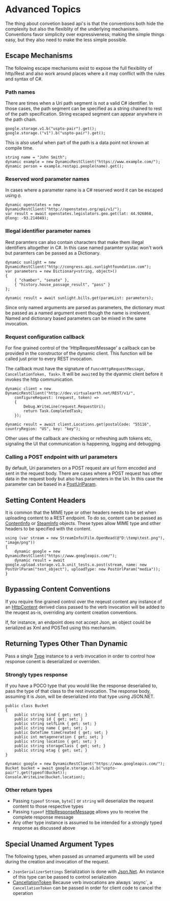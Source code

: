 ﻿# Advanced Topics

The thing about convetion based api's is that the conventions both hide the complexity but also the flexiblity of the
underlying mechanisms. Conventions favor simplicity over expressiveness; making the simple things easy, but they also need
to make the less simple possible.

## Escape Mechanisms

The following escape mechanisms exist to expose the full flexibility of http/Rest and also work around
places where a it may conflict with the rules and syntax of C#.

### Path names

There are times when a Uri path segment is not a valid C# identifier. In those cases, the path segment can be specified as a string
chained to rest of the path specification. String escaped segment can appear anywhere in the path chain.

    google.storage.v1.b("uspto-pair").get();
    google.storage.("v1").b("uspto-pair").get();

This is also useful when part of the path is a data point not known at compile time.

    string name = "John Smith";
    dynamic example = new DynamicRestClient("https://www.example.com/");
    dynamic person = example.restapi.people(name).get();

### Reserved word parameter names

In cases where a parameter name is a C# reserved word it can be escaped using `@`.

    dynamic openstates = new DynamicRestClient("http://openstates.org/api/v1/");
    var result = await openstates.legislators.geo.get(lat: 44.926868, @long: -93.214049);

### Illegal identifier parameter names

Rest paramters can also contain characters that make them illegal identifiers altogether in C#. In this case named paramter systac won't work but paramters can be passed as a Dictionary.

    dynamic sunlight = new DynamicRestClient("http://congress.api.sunlightfoundation.com");
    var parameters = new Dictionary<string, object>()
    {
        { "chamber", "senate" },
        { "history.house_passage_result", "pass" }
    };

    dynamic result = await sunlight.bills.get(paramList: parameters);

Since only named arguments are parsed as parameters, the dictionary must be passed as a named argument event though the name is irrelevent.
Named and dictionary based parameters can be mixed in the same invocation.

### Request configuration callback

For fine grained control of the 'HttpRequestMessage' a callback can be provided in the constructor of the dynamic client.
This function will be called just prior to every REST invocation.

The callback must have the signature of `Func<HttpRequestMessage, CancellationToken, Task>`. It will be `await`ed by the dyanmic client
before it invokes the http communication. 

    dynamic client = new DynamicRestClient("http://dev.virtualearth.net/REST/v1/",
        configureRequest: (request, token) =>
        {
            Debug.WriteLine(request.RequestUri);
            return Task.CompletedTask;
        });

    dynamic result = await client.Locations.get(postalCode: "55116", countryRegion: "US", key: "key");

Other uses of the callback are checking or refreshing auth tokens etc, signaling the UI that communication is 
happening, logging and debugging.

### Calling a POST endpoint with url parameters

By default, Uri parameters on a POST request are url form encoded and sent in the request body. There are cases where a POST request has other data in the request body but also has parameters in the Uri. In this case the parameter can be based in a [PostUrlParam](xref:DynamicRestProxy.PortableHttpClient.PostUrlParam).

## Setting Content Headers

It is common that the MIME type or other headers needs to be set when uploading content to a REST endpoint.
To do so, content can be passed as [ContentInfo](xref:DynamicRestProxy.PortableHttpClient.ContentInfo) or [SteamInfo](xref:DynamicRestProxy.PortableHttpClient.StreamInfo) objects. 
These types allow MIME type and other headers to be specified with the content.

    using (var stream = new StreamInfo(File.OpenRead(@"D:\temp\test.png"), "image/png"))
    {
        dynamic google = new DynamicRestClient("https://www.googleapis.com/");
        dynamic result = await google.upload.storage.v1.b.unit_tests.o.post(stream, name: new PostUrlParam("test_object"), uploadType: new PostUrlParam("media"));
    }

## Bypassing Content Conventions

If you require fine grained control over the reqeust content any instance of an
[HttpContent](https://msdn.microsoft.com/en-us/library/system.type(v=vs.110).aspx) derived
class passed to the verb invocation will be added to the reuqest as-is, overriding any content creation conventions.

If, for instance, an endpoint does not accept Json, an object could be serialized as Xml
and POSTed using this mechansim.

## Returning Types Other Than Dynamic

Pass a single [Type](https://msdn.microsoft.com/en-us/library/system.type(v=vs.110).aspx) instance to a verb invocation in order
to control how response conent is deserialized or overriden.

### Strongly types response

If you have a POCO type that you would like the response deserialied to, pass the type of that class to the rest invocation.
The response body, assuming it is Json, will be deserialized into that type using JSON.NET.

    public class Bucket
    {
        public string kind { get; set; }
        public string id { get; set; }
        public string selfLink { get; set; }
        public string name { get; set; }
        public DateTime timeCreated { get; set; }
        public int metageneration { get; set; }
        public string location { get; set; }
        public string storageClass { get; set; }
        public string etag { get; set; }
    }

    dynamic google = new DynamicRestClient("https://www.googleapis.com/");
    Bucket bucket = await google.storage.v1.b("uspto-pair").get(typeof(Bucket));
    Console.WriteLine(bucket.location);

### Other return types

- Passing `typeof` `Stream`, `byte[]` or `string` will deserialize the request content to those respective types
- Passing `typeof` [HttpResponseMessage](https://docs.microsoft.com/en-us/dotnet/api/system.net.http.httpresponsemessage?view=netframework-4.7) allows you to receive the complete response message
- Any other type instance is assumed to be intended for a strongly typed response as discussed above

## Special Unamed Argument Types

The following types, when passed as unnamed arguments will be used during the creation and invocation of the request.

- `JsonSerializerSettings` Serialization is done with [Json.Net](http://www.newtonsoft.com/json). An instance of this type can be passed to control serialization
- [CancellationToken](http://msdn.microsoft.com/query/dev15.query?appId=Dev15IDEF1&l=EN-US&k=k(System.Threading.CancellationToken);k(SolutionItemsProject);k(TargetFrameworkMoniker-.NETFramework,Version%3Dv4.6.1);k(DevLang-csharp)&rd=true)
Because verb invocations are always `async`, a `CancellationToken` can be passed in order for client code to cancel the operation
